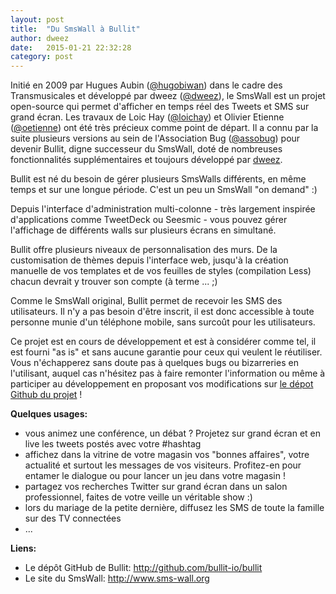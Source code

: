 ```yaml
---
layout: post
title:  "Du SmsWall à Bullit"
author: dweez
date:   2015-01-21 22:32:28
category: post
---
```


Initié en 2009 par Hugues Aubin ([@hugobiwan](http://twitter.com/hugobiwan)) dans le cadre des Transmusicales et développé par dweez ([@dweez](http://twitter.com/dweez)), le SmsWall est un projet open-source qui permet d'afficher en temps réel des Tweets et SMS sur grand écran. Les travaux de Loic Hay ([@loichay](http://twitter.com/loichay)) et Olivier Etienne ([@oetienne](http://twitter.com/oetienne)) ont été très précieux comme point de départ. Il a connu par la suite plusieurs versions au sein de l'Association Bug ([@assobug](http://twitter.com/assobug)) pour devenir Bullit, digne successeur du SmsWall, doté de nombreuses fonctionnalités supplémentaires et toujours développé par [dweez](http://dweez.com).

<p class="lead">Bullit est né du besoin de gérer plusieurs SmsWalls différents, en même temps et sur une longue période. C'est un peu un SmsWall "on demand" :)</p>

Depuis l'interface d'administration multi-colonne - très largement inspirée d'applications comme TweetDeck ou Seesmic - vous pouvez gérer l'affichage de différents walls sur plusieurs écrans en simultané.

Bullit offre plusieurs niveaux de personnalisation des murs. De la customisation de thèmes depuis l'interface web, jusqu'à la création manuelle de vos templates et de vos feuilles de styles (compilation Less) chacun devrait y trouver son compte (à terme ... ;)

Comme le SmsWall original, Bullit permet de recevoir les SMS des utilisateurs. Il n'y a pas besoin d'être inscrit, il est donc accessible à toute personne munie d'un téléphone mobile, sans surcoût pour les utilisateurs.

Ce projet est en cours de développement et est à considérer comme tel, il est fourni "as is" et sans aucune garantie pour ceux qui veulent le réutiliser. Vous n'échapperez sans doute pas à quelques bugs ou bizarreries en l'utilisant, auquel cas n'hésitez pas à faire remonter l'information ou même à participer au développement en proposant vos modifications sur [le dépot Github du projet](http://github.com/bullit-io/bullit) ! 

__Quelques usages:__

- vous animez une conférence, un débat ? Projetez sur grand écran et en live les tweets postés avec votre #hashtag
- affichez dans la vitrine de votre magasin vos "bonnes affaires", votre actualité et surtout les messages de vos visiteurs. Profitez-en pour entamer le dialogue ou pour lancer un jeu dans votre magasin !
- partagez vos recherches Twitter sur grand écran dans un salon professionnel, faites de votre veille un véritable show :)
- lors du mariage de la petite dernière, diffusez les SMS de toute la famille sur des TV connectées
- ...

__Liens:__

- Le dépôt GitHub de Bullit: <http://github.com/bullit-io/bullit>
- Le site du SmsWall: <http://www.sms-wall.org>


